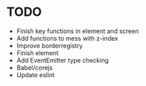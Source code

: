 # TODO

- Finish key functions in element and screen
- Add functions to mess with z-index
- Improve borderregistry
- Finish element
- Add EventEmitter type checking
- Babel/corejs
- Update eslint